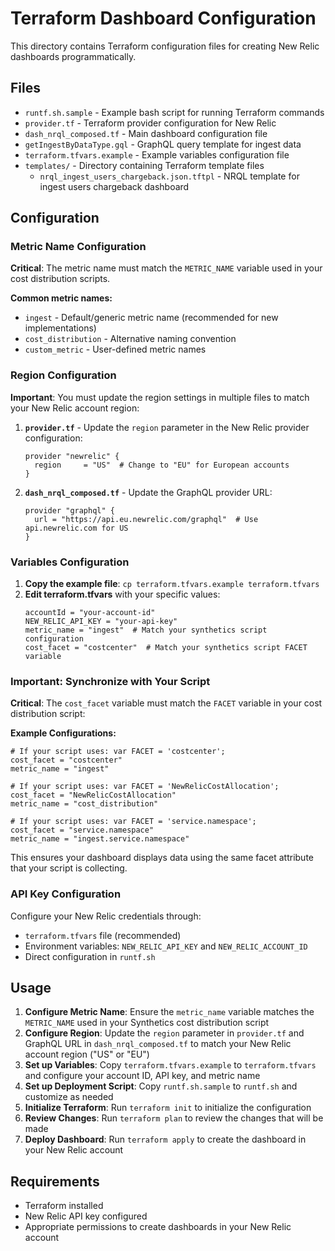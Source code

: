 # Terraform Dashboard Configuration

This directory contains Terraform configuration files for creating New Relic dashboards programmatically.

## Files

- `runtf.sh.sample` - Example bash script for running Terraform commands
- `provider.tf` - Terraform provider configuration for New Relic
- `dash_nrql_composed.tf` - Main dashboard configuration file
- `getIngestByDataType.gql` - GraphQL query template for ingest data
- `terraform.tfvars.example` - Example variables configuration file
- `templates/` - Directory containing Terraform template files
  - `nrql_ingest_users_chargeback.json.tftpl` - NRQL template for ingest users chargeback dashboard

## Configuration

### Metric Name Configuration
**Critical**: The metric name must match the `METRIC_NAME` variable used in your cost distribution scripts.

**Common metric names:**
- `ingest` - Default/generic metric name (recommended for new implementations)
- `cost_distribution` - Alternative naming convention
- `custom_metric` - User-defined metric names

### Region Configuration
**Important**: You must update the region settings in multiple files to match your New Relic account region:

1. **`provider.tf`** - Update the `region` parameter in the New Relic provider configuration:
   ```hcl
   provider "newrelic" {
     region     = "US"  # Change to "EU" for European accounts
   }
   ```

2. **`dash_nrql_composed.tf`** - Update the GraphQL provider URL:
   ```hcl
   provider "graphql" {
     url = "https://api.eu.newrelic.com/graphql"  # Use api.newrelic.com for US
   }
   ```

### Variables Configuration
1. **Copy the example file**: `cp terraform.tfvars.example terraform.tfvars`
2. **Edit terraform.tfvars** with your specific values:
   ```hcl
   accountId = "your-account-id"
   NEW_RELIC_API_KEY = "your-api-key"
   metric_name = "ingest"  # Match your synthetics script configuration
   cost_facet = "costcenter"  # Match your synthetics script FACET variable
   ```

### Important: Synchronize with Your Script
**Critical**: The `cost_facet` variable must match the `FACET` variable in your cost distribution script:

**Example Configurations:**
```hcl
# If your script uses: var FACET = 'costcenter';
cost_facet = "costcenter"
metric_name = "ingest"

# If your script uses: var FACET = 'NewRelicCostAllocation';  
cost_facet = "NewRelicCostAllocation"
metric_name = "cost_distribution"

# If your script uses: var FACET = 'service.namespace';
cost_facet = "service.namespace"
metric_name = "ingest.service.namespace"
```

This ensures your dashboard displays data using the same facet attribute that your script is collecting.

### API Key Configuration
Configure your New Relic credentials through:
- `terraform.tfvars` file (recommended)
- Environment variables: `NEW_RELIC_API_KEY` and `NEW_RELIC_ACCOUNT_ID`
- Direct configuration in `runtf.sh`

## Usage

1. **Configure Metric Name**: Ensure the `metric_name` variable matches the `METRIC_NAME` used in your Synthetics cost distribution script
2. **Configure Region**: Update the `region` parameter in `provider.tf` and GraphQL URL in `dash_nrql_composed.tf` to match your New Relic account region ("US" or "EU")
3. **Set up Variables**: Copy `terraform.tfvars.example` to `terraform.tfvars` and configure your account ID, API key, and metric name
4. **Set up Deployment Script**: Copy `runtf.sh.sample` to `runtf.sh` and customize as needed
5. **Initialize Terraform**: Run `terraform init` to initialize the configuration
6. **Review Changes**: Run `terraform plan` to review the changes that will be made
7. **Deploy Dashboard**: Run `terraform apply` to create the dashboard in your New Relic account

## Requirements

- Terraform installed
- New Relic API key configured
- Appropriate permissions to create dashboards in your New Relic account
